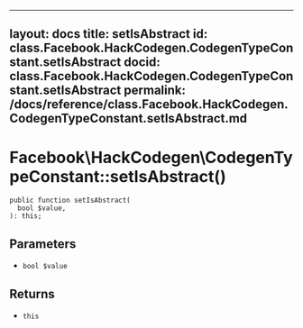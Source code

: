 
***

layout: docs
title: setIsAbstract
id: class.Facebook.HackCodegen.CodegenTypeConstant.setIsAbstract
docid: class.Facebook.HackCodegen.CodegenTypeConstant.setIsAbstract
permalink: /docs/reference/class.Facebook.HackCodegen.CodegenTypeConstant.setIsAbstract.md
---







# Facebook\\HackCodegen\\CodegenTypeConstant::setIsAbstract()




``` Hack
public function setIsAbstract(
  bool $value,
): this;
```




## Parameters




- ` bool $value `




## Returns




+ ` this `